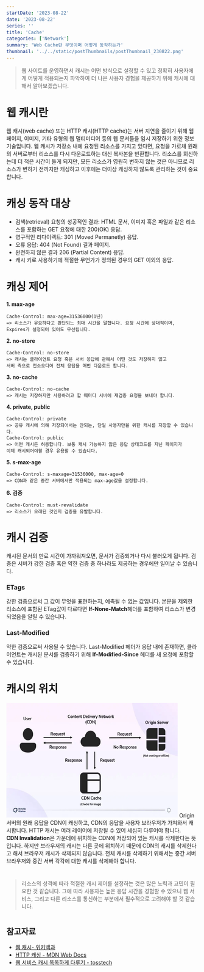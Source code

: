 ```yaml
---
startDate: '2023-08-22'
date: '2023-08-22'
series: ''
title: 'Cache'
categories: ['Network']
summary: 'Web Cache란 무엇이며 어떻게 동작하는가'
thumbnail: '../../static/postThumbnails/postThumbnail_230822.png'
---
```


> 웹 사이트를 운영하면서 캐시는 어떤 방식으로 설정할 수 있고 정확히 사용자에게 어떻게 적용되는지 파악하여 더 나은 사용자 경험을 제공하기 위해 캐시에 대해서 알아보겠습니다.

###

# 웹 캐시란
웹 캐시(web cache) 또는 HTTP 캐시(HTTP cache)는 서버 지연을 줄이기 위해 웹 페이지, 이미지, 기타 유형의 웹 멀티미디어 등의 웹 문서들을 임시 저장하기 위한 정보기술입니다. 웹 캐시가 저장소 내에 요청된 리소스를 가지고 있다면, 요청을 가로채 원래의 서버로부터 리소스를 다시 다운로드하는 대신 복사본을 반환합니다. 리소스를 회신하는데 더 적은 시간이 들게 되지만, 모든 리소스가 영원히 변하지 않는 것은 아니므로 리소스가 변하기 전까지만 캐싱하고 이후에는 더이상 캐싱하지 않도록 관리하는 것이 중요합니다.


# 캐싱 동작 대상
- 검색(retrieval) 요청의 성공적인 결과: HTML 문서, 이미지 혹은 파일과 같은 리소스를 포함하는 GET 요청에 대한 200(OK) 응답.
- 영구적인 리다이렉트: 301 (Moved Permanetly) 응답.
- 오류 응답: 404 (Not Found) 결과 페이지.
- 완전하지 않은 결과 206 (Partial Content) 응답.
- 캐시 키로 사용하기에 적절한 무언가가 정의된 경우의 GET 이외의 응답.


# 캐싱 제어
**1. max-age**
  ```
  Cache-Control: max-age=31536000(1년)
  => 리소스가 유요하다고 판단되느 최대 시간을 말합니다. 요청 시간에 상대적이며,   
  Expires가 설정되어 있어도 우선됩니다.
  ```
**2. no-store**
  ```
  Cache-Control: no-store
  => 캐시는 클라이언트 요청 혹은 서버 응답에 관해서 어떤 것도 저장하지 않고   
  서버 측으로 전소오디어 전체 응답을 매번 다운로드 합니다.
  ```
**3. no-cache**
  ```
  Cache-Control: no-cache
  => 캐시는 저장하지만 사용하려고 할 때마다 서버에 재검증 요청을 보내야 합니다.
  ```
**4. private, public**
  ```
  Cache-Control: private
  => 공유 캐시에 의해 저장되어서는 안되는, 단일 사용자만을 위한 캐시를 저장할 수 있습니다.
  Cache-Control: public
  => 어떤 캐시든 허용합니다. 보통 캐시 가능하지 않은 응답 상태코드를 지닌 페이지가   
  이제 캐시되어야할 경우 유용할 수 있습니다.
  ```
**5. s-max-age**
  ```
  Cache-Control: s-maxage=31536000, max-age=0
  => CDN과 같은 중간 서버에서만 적용되는 max-age값을 설정합니다.
  ```
**6. 검증**
  ```
  Cache-Control: must-revalidate
  => 리소스가 오래된 것인지 검증을 유발합니다.
  ```


# 캐시 검증
캐시된 문서의 만료 시간이 가까워져오면, 문서가 검증되거나 다시 불러오게 됩니다. 검증은 서버가 강한 검증 혹은 약한 검증 중 하나라도 제공하는 경우에만 일어날 수 있습니다.

### **ETags**
강한 검증으로써 그 값이 무엇을 표현하는지, 예측될 수 없는 값입니다. 본문을 제외한 리소스에 포함된 ETag값이 다르다면 **If-None-Match**헤더를 포함하여 리소스가 변경되었음을 알릴 수 있습니다.

### **Last-Modified**
약한 검증으로써 사용될 수 있습니다. Last-Modified 헤더가 응답 내에 존재하면, 클라이언트는 캐시된 문서를 검증하기 위해 **If-Modified-Since** 헤더를 새 요청에 포함할 수 있습니다.


# 캐시의 위치
<img src="../../static/contents/cacheWithCdn.webp" width="450px" height="300px" title="px(픽셀) 크기 설정" alt="RubberDuck"></img>
Origin 서버의 원래 응답을 CDN이 캐싱하고, CDN의 응답을 사용자 브라우저가 가져와서 캐시합니다. HTTP 캐시는 여러 레이어에 저장될 수 있어 세심히 다루어야 합니다.   
**CDN Invalidation**은 가운데에 위치하는 CDN에 저장되어 있는 캐시를 삭제한다는 뜻입니다. 하지만 브라우저의 캐시는 다른 곳에 위치하기 때문에 CDN의 캐시를 삭제한다고 해서 브라우저 캐시가 삭제되지 않습니다. 전체 캐시를 삭제하기 위해서는 중간 서버 브라우저와 중간 서버 각각에 대한 캐시를 삭제해야 합니다.
#
> 리소스의 성격에 따라 적절한 캐시 제어를 설정하는 것은 많은 노력과 고민이 필요한 것 같습니다. 그에 따라 사용자는 높은 응답 시간을 경험할 수 있으니 웹 서비스, 그리고 다른 리소스를 통신하는 부분에서 필수적으로 고려해야 할 것 같습니다.
#

## 참고자료

- [웹 캐시- 위키백과](https://ko.wikipedia.org/wiki/%EC%9B%B9_%EC%BA%90%EC%8B%9C)
- [HTTP 캐싱 - MDN Web Docs](https://developer.mozilla.org/ko/docs/Web/HTTP/Caching)
- [웹 서비스 캐시 똑똑하게 다루기 - tosstech](https://toss.tech/article/smart-web-service-cache)
